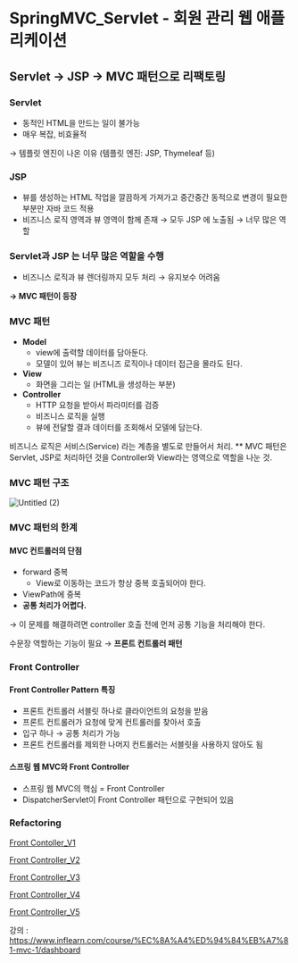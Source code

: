# SpringMVC_Servlet - 회원 관리 웹 애플리케이션
## Servlet -> JSP -> MVC 패턴으로 리팩토링

### Servlet

- 동적인 HTML을 만드는 일이 불가능
- 매우 복잡, 비효율적

→ 템플릿 엔진이 나온 이유 (템플릿 엔진: JSP, Thymeleaf 등)

### JSP

- 뷰를 생성하는 HTML 작업을 깔끔하게 가져가고 중간중간 동적으로 변경이 필요한 부분만 자바 코드 적용
- 비즈니스 로직 영역과 뷰 영역이 함께 존재 → 모두 JSP 에 노출됨 → 너무 많은 역할

### Servlet과 JSP 는 너무 많은 역할을 수행

- 비즈니스 로직과 뷰 렌더링까지 모두 처리 → 유지보수 어려움

**→ MVC 패턴이 등장**

### MVC 패턴

- **Model**
    - view에 출력할 데이터를 담아둔다.
    - 모델이 있어 뷰는 비즈니즈 로직이나 데이터 접근을 몰라도 된다.
- **View**
    - 화면을 그리는 일 (HTML을 생성하는 부분)
- **Controller**
    - HTTP 요청을 받아서 파라미터를 검증
    - 비즈니스 로직을 실행
    - 뷰에 전달할 결과 데이터를 조회해서 모델에 담는다.

비즈니스 로직은 서비스(Service) 라는 계층을 별도로 만들어서 처리.
** MVC 패턴은 Servlet, JSP로 처리하던 것을 Controller와 View라는 영역으로 역할을 나눈 것.

### MVC 패턴 구조 
![Untitled (2)](https://user-images.githubusercontent.com/38430900/230017033-93e7316e-a82e-44cd-a7f3-79d0833fd247.png)

### MVC 패턴의 한계

#### MVC 컨트롤러의 단점

- forward 중복
    - View로 이동하는 코드가 항상 중복 호출되어야 한다.
- ViewPath에 중복
- **공통 처리가 어렵다.**

→ 이 문제를 해결하려면 controller 호출 전에 먼저 공통 기능을 처리해야 한다.

수문장 역할하는 기능이 필요 → **프론트 컨트롤러 패턴**

### Front Controller
#### Front Controller Pattern 특징

- 프론트 컨트롤러 서블릿 하나로 클라이언트의 요청을 받음
- 프론트 컨트롤러가 요청에 맞게 컨트롤러를 찾아서 호출
- 입구 하나 → 공통 처리가 가능
- 프론트 컨트롤러를 제외한 나머지 컨트롤러는 서블릿을 사용하지 않아도 됨

#### 스프링 웹 MVC와 Front Controller

- 스프링 웹 MVC의 핵심 = Front Controller
- DispatcherServlet이 Front Controller 패턴으로 구현되어 있음

### Refactoring

[Front Contoller_V1](https://www.notion.so/Front-Contoller_V1-a37f12eb20454f778a6c6b7692752bad)

[Front Controller_V2](https://www.notion.so/Front-Controller_V2-273927d3a6de467aa08532b61af6852e)

[Front Controller_V3](https://www.notion.so/Front-Controller_V3-6153c47272a24e558f69dbe655bdf448)

[Front Controller_V4](https://www.notion.so/Front-Controller_V4-02fceeffd7f645d9bd1dab38b317b058)

[Front Controller_V5](https://www.notion.so/Front-Controller_V5-87812d35a09e4d26a14889fc69a98a7b)

강의 : https://www.inflearn.com/course/%EC%8A%A4%ED%94%84%EB%A7%81-mvc-1/dashboard
